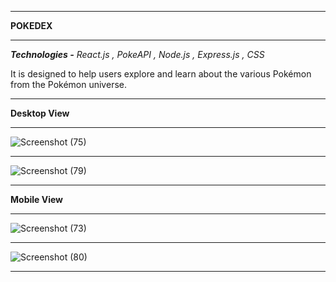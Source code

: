 ____________________________________________________________________________________________________
**POKEDEX**
____________________________________________________________________________________________________

_**Technologies -** React.js , PokeAPI , Node.js , Express.js , CSS_

It is designed to help users explore and learn about the various Pokémon from the Pokémon universe. 
____________________________________________________________________________________________________
**Desktop View**
____________________________________________________________________________________________________
![Screenshot (75)](https://github.com/user-attachments/assets/22fdfc60-58cf-4d85-a98a-6a820dde5308)
____________________________________________________________________________________________________
![Screenshot (79)](https://github.com/user-attachments/assets/f993f026-4bcc-42ce-9cef-e0ff237e0827)
____________________________________________________________________________________________________

**Mobile View**
____________________________________________________________________________________________________
![Screenshot (73)](https://github.com/user-attachments/assets/56e113d7-3680-4469-bc4c-7ec681888798)
____________________________________________________________________________________________________
![Screenshot (80)](https://github.com/user-attachments/assets/e1d2bb98-d785-448c-8d39-7675d518a33a)
____________________________________________________________________________________________________


